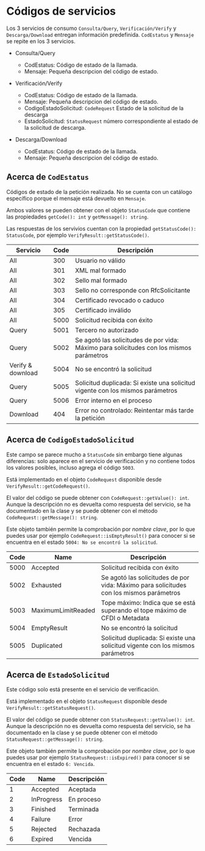 # Códigos de servicios

Los 3 servicios de consumo `Consulta/Query`, `Verificación/Verify` y `Descarga/Download` entregan información predefinida.
`CodEstatus` y `Mensaje` se repite en los 3 servicios.

* Consulta/Query
    - CodEstatus: Código de estado de la llamada.
    - Mensaje: Pequeña descripcion del código de estado.
    
* Verificación/Verify
    - CodEstatus: Código de estado de la llamada.
    - Mensaje: Pequeña descripcion del código de estado.
    - CodigoEstadoSolicitud: `CodeRequest` Estado de la solicitud de la descarga
    - EstadoSolicitud: `StatusRequest` número correspondiente al estado de la solicitud de descarga.
    
* Descarga/Download
    - CodEstatus: Código de estado de la llamada.
    - Mensaje: Pequeña descripcion del código de estado.

## Acerca de `CodEstatus`

Códigos de estado de la petición realizada. No se cuenta con un catálogo específico porque el mensaje está devuelto en `Mensaje`.

Ambos valores se pueden obtener con el objeto `StatusCode` que contiene las propiedades
`getCode(): int` y `getMessage(): string`.

Las respuestas de los servivios cuentan con la propiedad `getStatusCode(): StatusCode`, por ejemplo `VerifyResult::getStatusCode()`.

| Servicio          | Code | Descripción                                                                             |
|-------------------|------|-----------------------------------------------------------------------------------------|
| All               | 300  | Usuario no válido                                                                       |
| All               | 301  | XML mal formado                                                                         |
| All               | 302  | Sello mal formado                                                                       |
| All               | 303  | Sello no corresponde con RfcSolicitante                                                 |
| All               | 304  | Certificado revocado o caduco                                                           |
| All               | 305  | Certificado inválido                                                                    |
| All               | 5000 | Solicitud recibida con éxito                                                            |
| Query             | 5001 | Tercero no autorizado                                                                   |
| Query             | 5002 | Se agotó las solicitudes de por vida: Máximo para solicitudes con los mismos parámetros |
| Verify & download | 5004 | No se encontró la solicitud                                                             |
| Query             | 5005 | Solicitud duplicada: Si existe una solicitud vigente con los mismos parámetros          |
| Query             | 5006 | Error interno en el proceso                                                             |
| Download          | 404  | Error no controlado: Reintentar más tarde la petición                                   |

## Acerca de `CodigoEstadoSolicitud`

Este campo se parece mucho a `StatusCode` sin embargo tiene algunas diferencias: solo aparece en el servicio de
verificación y no contiene todos los valores posibles, incluso agrega el código `5003`.

Está implementado en el objeto `CodeRequest` disponible desde `VerifyResult::getCodeRequest()`.

El valor del código se puede obtener con `CodeRequest::getValue(): int`.
Aunque la descripción no es devuelta como respuesta del servicio, se ha documentado en la clase
y se puede obtener con el método `CodeRequest::getMessage(): string`.

Este objeto también permite la comprobación por *nombre clave*, por lo que puedes usar por ejemplo
`CodeRequest::isEmptyResult()` para conocer si se encuentra en el estado `5004: No se encontró la solicitud`.  

| Code | Name               | Descripción                                                                             |
| ---- | ------------------ | --------------------------------------------------------------------------------------- |
| 5000 | Accepted           | Solicitud recibida con éxito                                                            |
| 5002 | Exhausted          | Se agotó las solicitudes de por vida: Máximo para solicitudes con los mismos parámetros |
| 5003 | MaximumLimitReaded | Tope máximo: Indica que se está superando el tope máximo de CFDI o Metadata             |
| 5004 | EmptyResult        | No se encontró la solicitud                                                             |
| 5005 | Duplicated         | Solicitud duplicada: Si existe una solicitud vigente con los mismos parámetros          |

## Acerca de `EstadoSolicitud`

Este código solo está presente en el servicio de verificación.

Está implementado en el objeto `StatusRequest` disponible desde `VerifyResult::getStatusRequest()`.

El valor del código se puede obtener con `StatusRequest::getValue(): int`.
Aunque la descripción no es devuelta como respuesta del servicio, se ha documentado en la clase
y se puede obtener con el método `StatusRequest::getMessage(): string`.

Este objeto también permite la comprobación por *nombre clave*, por lo que puedes usar por ejemplo
`StatusRequest::isExpired()` para conocer si se encuentra en el estado `6: Vencida`.  

| Code | Name         | Descripción  |
| ---- | ------------ | ------------ |
| 1    | Accepted     | Aceptada     |
| 2    | InProgress   | En proceso   |
| 3    | Finished     | Terminada    |
| 4    | Failure      | Error        |
| 5    | Rejected     | Rechazada    |
| 6    | Expired      | Vencida      |

